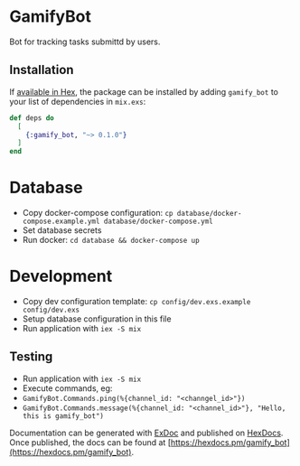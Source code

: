# GamifyBot

Bot for tracking tasks submittd by users.

## Installation

If [available in Hex](https://hex.pm/docs/publish), the package can be installed
by adding `gamify_bot` to your list of dependencies in `mix.exs`:

```elixir
def deps do
  [
    {:gamify_bot, "~> 0.1.0"}
  ]
end
```

# Database
* Copy docker-compose configuration: `cp database/docker-compose.example.yml database/docker-compose.yml`
* Set database secrets
* Run docker: `cd database && docker-compose up`

# Development
* Copy dev configuration template: `cp config/dev.exs.example config/dev.exs`
* Setup database configuration in this file
* Run application with `iex -S mix`

## Testing
* Run application with `iex -S mix`
* Execute commands, eg:
 * `GamifyBot.Commands.ping(%{channel_id: "<channgel_id>"})`
 * `GamifyBot.Commands.message(%{channel_id: "<channel_id>"}, "Hello, this is gamify_bot")`


Documentation can be generated with [ExDoc](https://github.com/elixir-lang/ex_doc)
and published on [HexDocs](https://hexdocs.pm). Once published, the docs can
be found at [https://hexdocs.pm/gamify_bot](https://hexdocs.pm/gamify_bot).


